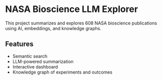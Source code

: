 # NASA Bioscience LLM Explorer

This project summarizes and explores 608 NASA bioscience publications using AI, embeddings, and knowledge graphs.

## Features
- Semantic search
- LLM-powered summarization
- Interactive dashboard
- Knowledge graph of experiments and outcomes
